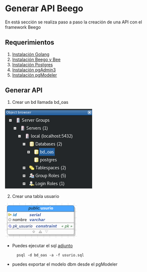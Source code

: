 # Generar API Beego

En está sección se realiza  paso a paso la creación de una API con el framework Beego


## Requerimientos

1. [Instalación Golang](/instalacion_de_herramientas/golang.md)
3. [Instalación Beego y Bee](/instalacion_de_herramientas/beego.md)
4. [Instalación Postgres](/instalacion_de_herramientas/postgres.md)
5. [Instalación pgAdmin3](/instalacion_de_herramientas/pgadmin3.md)
6. [Instalación pgModeler](/instalacion_de_herramientas/pgmodeler.md)

## Generar API

1. Crear un bd llamada bd_oas

  ![Crear BD](/generacion_de_apis/img/001.png)

2. Crear una tabla usuario

  ![Crear Tabla](/generacion_de_apis/img/002.png)

  - Puedes ejecutar el sql [adjunto](/generacion_de_apis/bd/usurio.sql)

          psql -d bd_oas -a -f usurio.sql

  - puedes exportar el modelo dbm desde el pgModeler
